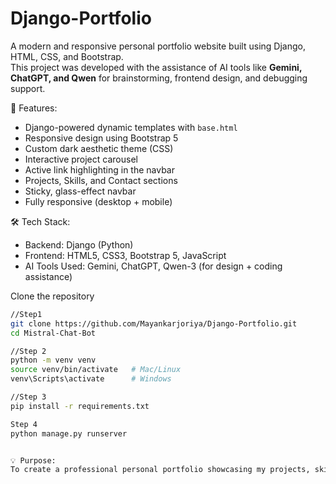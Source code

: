 # Django-Portfolio

A modern and responsive personal portfolio website built using Django, HTML, CSS, and Bootstrap.  
This project was developed with the assistance of AI tools like **Gemini, ChatGPT, and Qwen** for brainstorming, frontend design, and debugging support.  

🔹 Features:
- Django-powered dynamic templates with `base.html`
- Responsive design using Bootstrap 5
- Custom dark aesthetic theme (CSS)
- Interactive project carousel
- Active link highlighting in the navbar
- Projects, Skills, and Contact sections
- Sticky, glass-effect navbar
- Fully responsive (desktop + mobile)

🛠 Tech Stack:
- Backend: Django (Python)
- Frontend: HTML5, CSS3, Bootstrap 5, JavaScript
- AI Tools Used: Gemini, ChatGPT, Qwen-3 (for design + coding assistance)

Clone the repository
```bash
//Step1
git clone https://github.com/Mayankarjoriya/Django-Portfolio.git
cd Mistral-Chat-Bot

//Step 2
python -m venv venv
source venv/bin/activate   # Mac/Linux
venv\Scripts\activate      # Windows

//Step 3
pip install -r requirements.txt

Step 4
python manage.py runserver


💡 Purpose:
To create a professional personal portfolio showcasing my projects, skills, and resume while experimenting with **AI-assisted development**.
